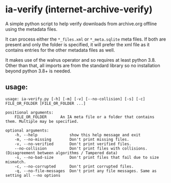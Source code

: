 # ia-verify (internet-archive-verify)
A simple python script to help verify downloads from archive.org offline using the metadata files.

It can process either the `*_files.xml` or `*_meta.sqlite` meta files. If both are present and only the folder is specified, it will prefer the xml file as it contains entries for the other metadata files as well.

It makes use of the walrus operator and so requires at least python 3.8. Other than that, all imports are from the standard library so no installation beyond python 3.8+ is needed.

## usage:
    usage: ia-verify.py [-h] [-m] [-v] [--no-collision] [-s] [-c] FILE_OR_FOLDER [FILE_OR_FOLDER ...]

    positional arguments:
        FILE_OR_FOLDER      An IA meta file or a folder that contains them. Multiple may be specified.

    optional arguments:
        -h, --help              show this help message and exit
        -m, --no-missing        Don't print missing files.
        -v, --no-verified       Don't print verified files.
        --no-collision          Don't print files with collisions. (Disagreement between algorithms / Tampered data)
        -s, --no-bad-size       Don't print files that fail due to size mismatch.
        -c, --no-corrupted      Don't print corrupted files.
        -q, --no-file-messages  Don't print any file messages. Same as setting all --no options
